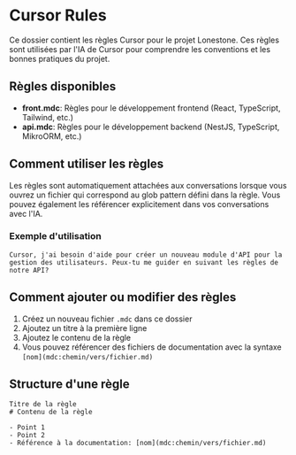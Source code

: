 # Cursor Rules

Ce dossier contient les règles Cursor pour le projet Lonestone. Ces règles sont utilisées par l'IA de Cursor pour comprendre les conventions et les bonnes pratiques du projet.

## Règles disponibles

- **front.mdc**: Règles pour le développement frontend (React, TypeScript, Tailwind, etc.)
- **api.mdc**: Règles pour le développement backend (NestJS, TypeScript, MikroORM, etc.)

## Comment utiliser les règles

Les règles sont automatiquement attachées aux conversations lorsque vous ouvrez un fichier qui correspond au glob pattern défini dans la règle. Vous pouvez également les référencer explicitement dans vos conversations avec l'IA.

### Exemple d'utilisation

```
Cursor, j'ai besoin d'aide pour créer un nouveau module d'API pour la gestion des utilisateurs. Peux-tu me guider en suivant les règles de notre API?
```

## Comment ajouter ou modifier des règles

1. Créez un nouveau fichier `.mdc` dans ce dossier
2. Ajoutez un titre à la première ligne
3. Ajoutez le contenu de la règle
4. Vous pouvez référencer des fichiers de documentation avec la syntaxe `[nom](mdc:chemin/vers/fichier.md)`

## Structure d'une règle

```
Titre de la règle
# Contenu de la règle

- Point 1
- Point 2
- Référence à la documentation: [nom](mdc:chemin/vers/fichier.md)
``` 